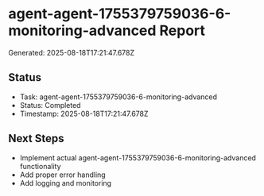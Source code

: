 # agent-agent-1755379759036-6-monitoring-advanced Report

Generated: 2025-08-18T17:21:47.678Z

## Status
- Task: agent-agent-1755379759036-6-monitoring-advanced
- Status: Completed
- Timestamp: 2025-08-18T17:21:47.678Z

## Next Steps
- Implement actual agent-agent-1755379759036-6-monitoring-advanced functionality
- Add proper error handling
- Add logging and monitoring
